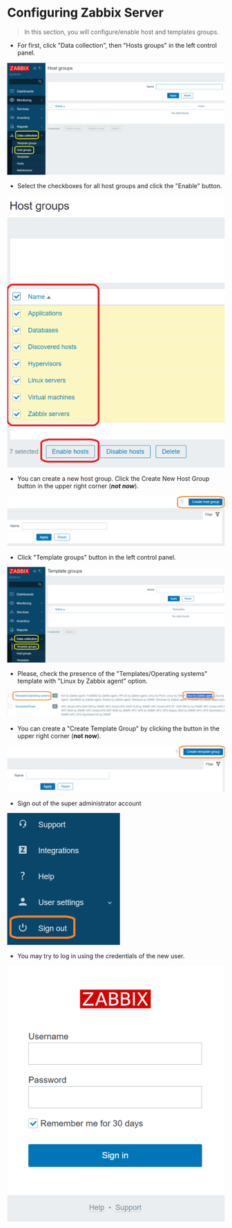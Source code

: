 # Configuring Zabbix Server

> In this section, you will configure/enable host and templates groups.

* For first, click "Data collection", then "Hosts groups" in the left control panel.

![Picture 501](./collectionHostGroups.png)

* Select the checkboxes for all host groups and click the "Enable" button.

![Picture 502](./enableHostGroups.png)

* You can create a new host group. Click the Create New Host Group button in the upper right corner (***not now***).

![Picture 503](./createHostGroup.png)


* Сlick "Template groups" button in the left control panel.

![Picture 504](./collectionTemplateGroups.png)

* Please, check the presence of the "Templates/Operating systems" template with "Linux by Zabbix agent" option.

![Picture 505](./templateOS.png)

* You can create a "Create Template Group" by clicking the button in the upper right corner (**not now**).

![Picture 506](./createTemplateGroup.png)


* Sign out of the super administrator account

![Picture 507](./signoutAdmin.png)

* You may try to log in using the credentials of the new user.

![Picture 508](./zabbixUserSignin.png)

<br/>
